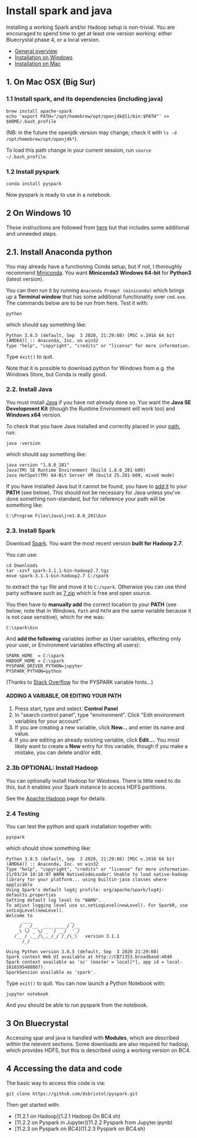 # Install spark and java

Installing a working Spark and/or Hadoop setup is non-trivial. You are encouraged to spend time to get at least one version working: either Bluecrystal phase 4, or a local version.

* [General overview](https://opensource.com/article/18/11/pyspark-jupyter-notebook)
* [Installation on Windows](https://naomi-fridman.medium.com/install-pyspark-to-run-on-jupyter-notebook-on-windows-4ec2009de21f)
* [Installation on Mac](https://medium.com/@roshinijohri/spark-with-jupyter-notebook-on-macos-2-0-0-and-higher-c61b971b5007)

## 1. On Mac OSX (Big Sur)

### 1.1 Install spark, and its dependencies (including java)
```
brew install apache-spark
echo 'export PATH="/opt/homebrew/opt/openjdk@11/bin:$PATH"' >> $HOME/.bash_profile
```

(NB: in the future the openjdk version may change; check it with `ls -d /opt/homebrew/opt/openjdk*`).

To load this path change in your current session, run `source ~/.bash_profile`.

### 1.2 Install pyspark
```
conda install pyspark
```

Now pyspark is ready to use in a notebook.

## 2 On Windows 10

These instructions are followed from [here](https://naomi-fridman.medium.com/install-pyspark-to-run-on-jupyter-notebook-on-windows-4ec2009de21f) but that includes some additional and unneeded steps.

## 2.1. Install Anaconda python

You may already have a functioning Conda setup, but if not, I thoroughly recommend [Miniconda](https://docs.conda.io/en/latest/miniconda.html). You want **Miniconda3 Windows 64-bit** for **Python3** (latest version).

You can then run it by running `Anaconda Prompt (miniconda)` which brings up a **Terminal window** that has some additional functionality over `cmd.exe`.  The commands below are to be run from here.  Test it with:
```
python
```
which should say something like:
```
Python 3.8.5 (default, Sep  3 2020, 21:29:08) [MSC v.1916 64 bit (AMD64)] :: Anaconda, Inc. on win32
Type "help", "copyright", "credits" or "license" for more information.
```
Type `exit()` to quit.

Note that it is possible to download python for Windows from e.g. the Windows Store, but Conda is really good.

### 2.2. Install Java

You must install [Java](https://www.java.com/en/download/) if you have not already done so. Yuo want the **Java SE Development Kit** (though the Runtime Environment will work too) and  **Windows x64** version.

To check that you have Java installed and correctly placed in your [path](https://www.java.com/en/download/help/path.html), run:
```
java -version
```
which should say something like:
```
java version "1.8.0_281"
Java(TM) SE Runtime Environment (build 1.8.0_281-b09)
Java HotSpot(TM) 64-Bit Server VM (build 25.281-b09, mixed mode)
```

If you have installed Java but it cannot be found, you have to [add it](https://www.java.com/en/download/help/path.html) to your **PATH** (see below). This should not be necessary for Java unless you've done something non-standard, but for reference your path will be something like:
```
C:\Program Files\Java\jre1.8.0_281\bin
```

### 2.3. Install Spark

Download [Spark](http://spark.apache.org/downloads.html). You want the most recent version **built for Hadoop 2.7**.

You can use:
```
cd Downloads
tar -xzvf spark-3.1.1-bin-hadoop2.7.tgz
move spark-3.1.1-bin-hadoop2.7 C:/spark
```
to extract the `tgz` file and move it to `C:/spark`. Otherwise you can use third party software such as [7 zip](https://www.7-zip.org/) which is free and open source.

You then have to **manually add** the correct location to your **PATH** (see below; note that in Windows, `Path` and `PATH` are the same variable because it is not case sensitive), which for me was:
```
C:\spark\bin
```
And **add the following** variables (either as User variables, effecting only your user, or Environment variables effecting all users):
```
SPARK_HOME  = C:\spark
HADOOP_HOME = C:\spark
PYSPARK_DRIVER_PYTHON=jupyter
PYSPARK_PYTHON=python
```

(Thanks to [Stack Overflow](https://stackoverflow.com/questions/56213955/python-worker-failed-to-connect-back-in-pyspark-or-spark-version-2-3-1) for the PYSPARK variable hints...)

#### ADDING A VARIABLE, OR EDITING YOUR PATH

1. Press start, type and select: **Control Panel**
2. In "search control panel", type "environment". Click "Edit environment variables for your account".
3. If you are creating a new variable, click **New...** and enter its name and value.
4. If you are editing an already existing variable, click **Edit...**. You most likely want to create a **New** entry for this variable, though if you make a mistake, you can delete and/or edit.

### 2.3b OPTIONAL: Install Hadoop

You can optionally install Hadoop for Windows. There is little need to do this, but it enables your Spark instance to access HDFS partitions.

See the [Apache Hadoop](https://hadoop.apache.org/docs/stable/hadoop-project-dist/hadoop-common/SingleCluster.html) page for details.

### 2.4 Testing

You can test the python and spark installation together with:
```
pyspark
```
which should show something like:
```
Python 3.8.5 (default, Sep  3 2020, 21:29:08) [MSC v.1916 64 bit (AMD64)] :: Anaconda, Inc. on win32
Type "help", "copyright", "credits" or "license" for more information.
21/03/24 14:18:07 WARN NativeCodeLoader: Unable to load native-hadoop library for your platform... using builtin-java classes where applicable
Using Spark's default log4j profile: org/apache/spark/log4j-defaults.properties
Setting default log level to "WARN".
To adjust logging level use sc.setLogLevel(newLevel). For SparkR, use setLogLevel(newLevel).
Welcome to
      ____              __
     / __/__  ___ _____/ /__
    _\ \/ _ \/ _ `/ __/  '_/
   /__ / .__/\_,_/_/ /_/\_\   version 3.1.1
      /_/

Using Python version 3.8.5 (default, Sep  3 2020 21:29:08)
Spark context Web UI available at http://CB71353.broadband:4040
Spark context available as 'sc' (master = local[*], app id = local-1616595488807).
SparkSession available as 'spark'.
```
Type `exit()` to quit. You can now launch a Python Notebook with:
```
jupyter notebook
```
And you should be able to run pyspark from the notebook.


## 3 On Bluecrystal 

Accessing spar and java is handled with **Modules**, which are described within the relevent sections. Some downloads are also required for hadoop, which provides HDFS, but this is described using a working version on BC4.

## 4 Accessing the data and code

The basic way to access this code is via:

```{bash}
git clone https://github.com/dsbristol/pyspark.git
```

Then get started with:

* [11.2.1 on Hadoop](1.2.1 Hadoop On BC4.sh)
* [11.2.2 on Pyspark in Jupyter](11.2.2 Pyspark from Jupyter.ipynb)
* [11.2.3 on Pyspark on BC4](11.2.3 Pyspark on BC4.sh)
